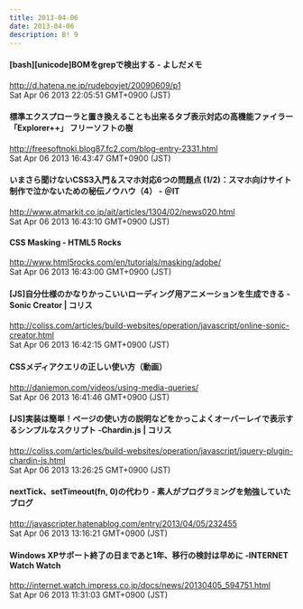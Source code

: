 ```yaml
---
title: 2013-04-06
date: 2013-04-06
description: B! 9
---
```


####  [bash][unicode]BOMをgrepで検出する - よしだメモ
http://d.hatena.ne.jp/rudeboyjet/20090609/p1<br>
Sat Apr 06 2013 22:05:51 GMT+0900 (JST)<br>


#### 標準エクスプローラと置き換えることも出来るタブ表示対応の高機能ファイラー「Explorer++」 フリーソフトの樹
http://freesoftnoki.blog87.fc2.com/blog-entry-2331.html<br>
Sat Apr 06 2013 16:43:47 GMT+0900 (JST)<br>


####  いまさら聞けないCSS3入門＆スマホ対応6つの問題点 (1/2)：スマホ向けサイト制作で泣かないための秘伝ノウハウ（4） - ＠IT
http://www.atmarkit.co.jp/ait/articles/1304/02/news020.html<br>
Sat Apr 06 2013 16:43:10 GMT+0900 (JST)<br>


#### CSS Masking - HTML5 Rocks
http://www.html5rocks.com/en/tutorials/masking/adobe/<br>
Sat Apr 06 2013 16:43:00 GMT+0900 (JST)<br>


####   [JS]自分仕様のかなりかっこいいローディング用アニメーションを生成できる -Sonic Creator | コリス
http://coliss.com/articles/build-websites/operation/javascript/online-sonic-creator.html<br>
Sat Apr 06 2013 16:42:15 GMT+0900 (JST)<br>


#### CSSメディアクエリの正しい使い方（動画）
http://daniemon.com/videos/using-media-queries/<br>
Sat Apr 06 2013 16:41:46 GMT+0900 (JST)<br>


####   [JS]実装は簡単！ページの使い方の説明などをかっこよくオーバーレイで表示するシンプルなスクリプト -Chardin.js | コリス
http://coliss.com/articles/build-websites/operation/javascript/jquery-plugin-chardin-js.html<br>
Sat Apr 06 2013 13:26:25 GMT+0900 (JST)<br>


#### nextTick、setTimeout(fn, 0)の代わり - 素人がプログラミングを勉強していたブログ
http://javascripter.hatenablog.com/entry/2013/04/05/232455<br>
Sat Apr 06 2013 13:16:21 GMT+0900 (JST)<br>


#### Windows XPサポート終了の日まであと1年、移行の検討は早めに -INTERNET Watch Watch
http://internet.watch.impress.co.jp/docs/news/20130405_594751.html<br>
Sat Apr 06 2013 11:31:03 GMT+0900 (JST)<br>


